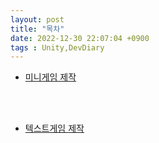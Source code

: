 ```yaml
---
layout: post
title: "목차"
date: 2022-12-30 22:07:04 +0900
tags : Unity,DevDiary
---
```

* [미니게임 제작](./미니게임폴더/미니게임.html)

<br>
<br>

* [텍스트게임 제작](./텍스트게임폴더/텍스트게임.html)
